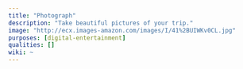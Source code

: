 ```yaml
---
title: "Photograph"
description: "Take beautiful pictures of your trip."
image: "http://ecx.images-amazon.com/images/I/41%2BUIWKv0CL.jpg"
purposes: [digital-entertainment]
qualities: []
wiki: ~
---
```

